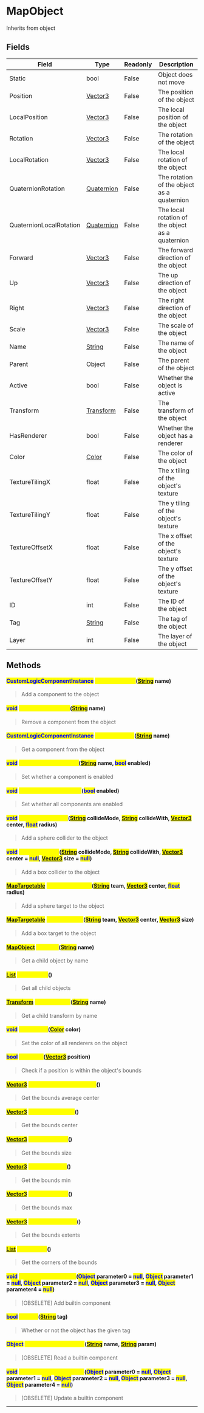 # MapObject
Inherits from object
## Fields
|Field|Type|Readonly|Description|
|---|---|---|---|
|Static|bool|False|Object does not move|
|Position|[Vector3](../objects/Vector3.md)|False|The position of the object|
|LocalPosition|[Vector3](../objects/Vector3.md)|False|The local position of the object|
|Rotation|[Vector3](../objects/Vector3.md)|False|The rotation of the object|
|LocalRotation|[Vector3](../objects/Vector3.md)|False|The local rotation of the object|
|QuaternionRotation|[Quaternion](../objects/Quaternion.md)|False|The rotation of the object as a quaternion|
|QuaternionLocalRotation|[Quaternion](../objects/Quaternion.md)|False|The local rotation of the object as a quaternion|
|Forward|[Vector3](../objects/Vector3.md)|False|The forward direction of the object|
|Up|[Vector3](../objects/Vector3.md)|False|The up direction of the object|
|Right|[Vector3](../objects/Vector3.md)|False|The right direction of the object|
|Scale|[Vector3](../objects/Vector3.md)|False|The scale of the object|
|Name|[String](../static/String.md)|False|The name of the object|
|Parent|Object|False|The parent of the object|
|Active|bool|False|Whether the object is active|
|Transform|[Transform](../objects/Transform.md)|False|The transform of the object|
|HasRenderer|bool|False|Whether the object has a renderer|
|Color|[Color](../objects/Color.md)|False|The color of the object|
|TextureTilingX|float|False|The x tiling of the object's texture|
|TextureTilingY|float|False|The y tiling of the object's texture|
|TextureOffsetX|float|False|The x offset of the object's texture|
|TextureOffsetY|float|False|The y offset of the object's texture|
|ID|int|False|The ID of the object|
|Tag|[String](../static/String.md)|False|The tag of the object|
|Layer|int|False|The layer of the object|
## Methods
#### <mark style="color:blue;">CustomLogicComponentInstance</mark> <mark style="color:yellow;">AddComponent</mark>(<mark style="color:blue;">[String](../static/String.md)</mark> name)
> Add a component to the object

#### <mark style="color:blue;">void</mark> <mark style="color:yellow;">RemoveComponent</mark>(<mark style="color:blue;">[String](../static/String.md)</mark> name)
> Remove a component from the object

#### <mark style="color:blue;">CustomLogicComponentInstance</mark> <mark style="color:yellow;">GetComponent</mark>(<mark style="color:blue;">[String](../static/String.md)</mark> name)
> Get a component from the object

#### <mark style="color:blue;">void</mark> <mark style="color:yellow;">SetComponentEnabled</mark>(<mark style="color:blue;">[String](../static/String.md)</mark> name, <mark style="color:blue;">bool</mark> enabled)
> Set whether a component is enabled

#### <mark style="color:blue;">void</mark> <mark style="color:yellow;">SetComponentsEnabled</mark>(<mark style="color:blue;">bool</mark> enabled)
> Set whether all components are enabled

#### <mark style="color:blue;">void</mark> <mark style="color:yellow;">AddSphereCollider</mark>(<mark style="color:blue;">[String](../static/String.md)</mark> collideMode, <mark style="color:blue;">[String](../static/String.md)</mark> collideWith, <mark style="color:blue;">[Vector3](../objects/Vector3.md)</mark> center, <mark style="color:blue;">float</mark> radius)
> Add a sphere collider to the object

#### <mark style="color:blue;">void</mark> <mark style="color:yellow;">AddBoxCollider</mark>(<mark style="color:blue;">[String](../static/String.md)</mark> collideMode, <mark style="color:blue;">[String](../static/String.md)</mark> collideWith, <mark style="color:blue;">[Vector3](../objects/Vector3.md)</mark> center = <mark style="color:blue;">null</mark>, <mark style="color:blue;">[Vector3](../objects/Vector3.md)</mark> size = <mark style="color:blue;">null</mark>)
> Add a box collider to the object

#### <mark style="color:blue;">[MapTargetable](../objects/MapTargetable.md)</mark> <mark style="color:yellow;">AddSphereTarget</mark>(<mark style="color:blue;">[String](../static/String.md)</mark> team, <mark style="color:blue;">[Vector3](../objects/Vector3.md)</mark> center, <mark style="color:blue;">float</mark> radius)
> Add a sphere target to the object

#### <mark style="color:blue;">[MapTargetable](../objects/MapTargetable.md)</mark> <mark style="color:yellow;">AddBoxTarget</mark>(<mark style="color:blue;">[String](../static/String.md)</mark> team, <mark style="color:blue;">[Vector3](../objects/Vector3.md)</mark> center, <mark style="color:blue;">[Vector3](../objects/Vector3.md)</mark> size)
> Add a box target to the object

#### <mark style="color:blue;">[MapObject](../objects/MapObject.md)</mark> <mark style="color:yellow;">GetChild</mark>(<mark style="color:blue;">[String](../static/String.md)</mark> name)
> Get a child object by name

#### <mark style="color:blue;">[List](../objects/List.md)</mark> <mark style="color:yellow;">GetChildren</mark>()
> Get all child objects

#### <mark style="color:blue;">[Transform](../objects/Transform.md)</mark> <mark style="color:yellow;">GetTransform</mark>(<mark style="color:blue;">[String](../static/String.md)</mark> name)
> Get a child transform by name

#### <mark style="color:blue;">void</mark> <mark style="color:yellow;">SetColorAll</mark>(<mark style="color:blue;">[Color](../objects/Color.md)</mark> color)
> Set the color of all renderers on the object

#### <mark style="color:blue;">bool</mark> <mark style="color:yellow;">InBounds</mark>(<mark style="color:blue;">[Vector3](../objects/Vector3.md)</mark> position)
> Check if a position is within the object's bounds

#### <mark style="color:blue;">[Vector3](../objects/Vector3.md)</mark> <mark style="color:yellow;">GetBoundsAverageCenter</mark>()
> Get the bounds average center

#### <mark style="color:blue;">[Vector3](../objects/Vector3.md)</mark> <mark style="color:yellow;">GetBoundsCenter</mark>()
> Get the bounds center

#### <mark style="color:blue;">[Vector3](../objects/Vector3.md)</mark> <mark style="color:yellow;">GetBoundsSize</mark>()
> Get the bounds size

#### <mark style="color:blue;">[Vector3](../objects/Vector3.md)</mark> <mark style="color:yellow;">GetBoundsMin</mark>()
> Get the bounds min

#### <mark style="color:blue;">[Vector3](../objects/Vector3.md)</mark> <mark style="color:yellow;">GetBoundsMax</mark>()
> Get the bounds max

#### <mark style="color:blue;">[Vector3](../objects/Vector3.md)</mark> <mark style="color:yellow;">GetBoundsExtents</mark>()
> Get the bounds extents

#### <mark style="color:blue;">[List](../objects/List.md)</mark> <mark style="color:yellow;">GetCorners</mark>()
> Get the corners of the bounds

#### <mark style="color:blue;">void</mark> <mark style="color:yellow;">AddBuiltinComponent</mark>(<mark style="color:blue;">Object</mark> parameter0 = <mark style="color:blue;">null</mark>, <mark style="color:blue;">Object</mark> parameter1 = <mark style="color:blue;">null</mark>, <mark style="color:blue;">Object</mark> parameter2 = <mark style="color:blue;">null</mark>, <mark style="color:blue;">Object</mark> parameter3 = <mark style="color:blue;">null</mark>, <mark style="color:blue;">Object</mark> parameter4 = <mark style="color:blue;">null</mark>)
> [OBSELETE] Add builtin component

#### <mark style="color:blue;">bool</mark> <mark style="color:yellow;">HasTag</mark>(<mark style="color:blue;">[String](../static/String.md)</mark> tag)
> Whether or not the object has the given tag

#### <mark style="color:blue;">Object</mark> <mark style="color:yellow;">ReadBuiltinComponent</mark>(<mark style="color:blue;">[String](../static/String.md)</mark> name, <mark style="color:blue;">[String](../static/String.md)</mark> param)
> [OBSELETE] Read a builtin component

#### <mark style="color:blue;">void</mark> <mark style="color:yellow;">UpdateBuiltinComponent</mark>(<mark style="color:blue;">Object</mark> parameter0 = <mark style="color:blue;">null</mark>, <mark style="color:blue;">Object</mark> parameter1 = <mark style="color:blue;">null</mark>, <mark style="color:blue;">Object</mark> parameter2 = <mark style="color:blue;">null</mark>, <mark style="color:blue;">Object</mark> parameter3 = <mark style="color:blue;">null</mark>, <mark style="color:blue;">Object</mark> parameter4 = <mark style="color:blue;">null</mark>)
> [OBSELETE] Update a builtin component


---

